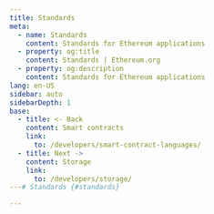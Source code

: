 ```yaml
---
title: Standards
meta:
  - name: Standards
    content: Standards for Ethereum applications
  - property: og:title
    content: Standards | Ethereum.org
  - property: og:description
    content: Standards for Ethereum applications
lang: en-US
sidebar: auto
sidebarDepth: 1
base:
  - title: <- Back
    content: Smart contracts
    link:
      to: /developers/smart-contract-languages/
  - title: Next ->
    content: Storage
    link:
      to: /developers/storage/
---# Standards {#standards}

---
```


<CardList :items="$page.frontmatter.base" />
